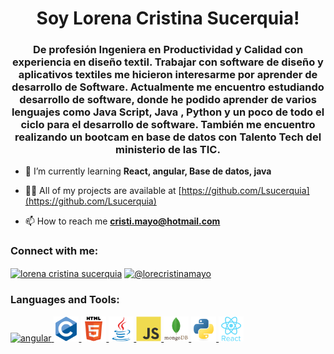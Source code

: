 <h1 align="center">Soy Lorena Cristina Sucerquia!</h1>
<h3 align="center">De profesión Ingeniera en Productividad y Calidad con experiencia en diseño textil. Trabajar con software de diseño y aplicativos textiles me hicieron interesarme por aprender de desarrollo de Software. Actualmente me encuentro estudiando desarrollo de software, donde he podido aprender de varios lenguajes como Java Script, Java , Python y un poco de todo el ciclo para el desarrollo de software. También me encuentro realizando un bootcam en base de datos con Talento Tech del ministerio de las TIC.</h3>

- 🌱 I’m currently learning **React, angular, Base de datos, java**

- 👨‍💻 All of my projects are available at [https://github.com/Lsucerquia](https://github.com/Lsucerquia)

- 📫 How to reach me **cristi.mayo@hotmail.com**

<h3 align="left">Connect with me:</h3>
<p align="left">
<a href="https://linkedin.com/in/lorena cristina sucerquia" target="blank"><img align="center" src="https://raw.githubusercontent.com/rahuldkjain/github-profile-readme-generator/master/src/images/icons/Social/linked-in-alt.svg" alt="lorena cristina sucerquia" height="30" width="40" /></a>
<a href="https://instagram.com/@lorecristinamayo" target="blank"><img align="center" src="https://raw.githubusercontent.com/rahuldkjain/github-profile-readme-generator/master/src/images/icons/Social/instagram.svg" alt="@lorecristinamayo" height="30" width="40" /></a>
</p>

<h3 align="left">Languages and Tools:</h3>
<p align="left"> <a href="https://angular.io" target="_blank" rel="noreferrer"> <img src="https://angular.io/assets/images/logos/angular/angular.svg" alt="angular" width="40" height="40"/> </a> <a href="https://www.cprogramming.com/" target="_blank" rel="noreferrer"> <img src="https://raw.githubusercontent.com/devicons/devicon/master/icons/c/c-original.svg" alt="c" width="40" height="40"/> </a> <a href="https://www.w3.org/html/" target="_blank" rel="noreferrer"> <img src="https://raw.githubusercontent.com/devicons/devicon/master/icons/html5/html5-original-wordmark.svg" alt="html5" width="40" height="40"/> </a> <a href="https://www.java.com" target="_blank" rel="noreferrer"> <img src="https://raw.githubusercontent.com/devicons/devicon/master/icons/java/java-original.svg" alt="java" width="40" height="40"/> </a> <a href="https://developer.mozilla.org/en-US/docs/Web/JavaScript" target="_blank" rel="noreferrer"> <img src="https://raw.githubusercontent.com/devicons/devicon/master/icons/javascript/javascript-original.svg" alt="javascript" width="40" height="40"/> </a> <a href="https://www.mongodb.com/" target="_blank" rel="noreferrer"> <img src="https://raw.githubusercontent.com/devicons/devicon/master/icons/mongodb/mongodb-original-wordmark.svg" alt="mongodb" width="40" height="40"/> </a> <a href="https://www.python.org" target="_blank" rel="noreferrer"> <img src="https://raw.githubusercontent.com/devicons/devicon/master/icons/python/python-original.svg" alt="python" width="40" height="40"/> </a> <a href="https://reactjs.org/" target="_blank" rel="noreferrer"> <img src="https://raw.githubusercontent.com/devicons/devicon/master/icons/react/react-original-wordmark.svg" alt="react" width="40" height="40"/> </a> </p>
